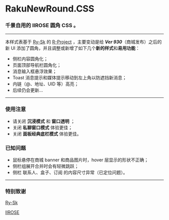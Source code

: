 # RakuNewRound.CSS
### 千景自用的 IIROSE 圆角 CSS 。

***

本样式表基于 [Ry-Sk](https://github.com/Ry-Sk) 的 [R-Project](https://github.com/Ry-Sk/R-Project) ，主要变动是给 ***Ver  930***（商城发布）之后的新 UI 添加了圆角，并且调整或新增了如下几个**新的样式**和**易用功能**：

+ 侧栏内容圆角化；
+ 页面顶部导航栏圆角化；
+ 消息输入框悬浮效果；
+ Toast 消息提示和媒体提示移动到左上角以防遮挡新消息；
+ 内链（@、地址、UID 等）高亮；
+ 后续仍会更新...

***

### 使用注意

+ 请关闭 **沉浸模式** 和 **窗口透明** ；
+ 关闭 **私聊窗口模式** 体验更佳；
+ 关闭 **面板经典底栏模式** 体验更佳。

### 已知问题

+ 鼠标悬停在商城 banner 和商品图片时，hover 层显示的形状不正确；
+ 侧栏组展开合并时会有轻微跳跃；
+ 侧栏 联系人、盒子、订阅 的内容尺寸异常（已定位问题）。

***

### 特别致谢

[Ry-Sk](https://github.com/Ry-Sk)

[IIROSE](https://iirose.com/#s=5b54a839b48fd&act=i:5b54a839b48fd)
